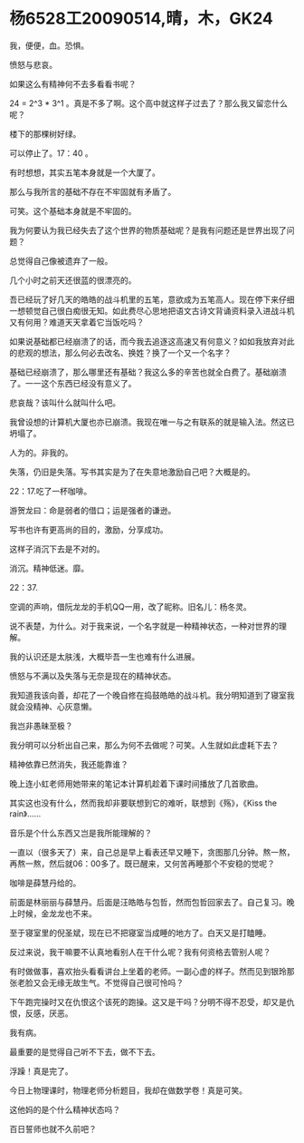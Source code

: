 # 杨6528工20090514,晴，木，GK24

我，便便，血。恐惧。

愤怒与悲哀。

如果这么有精神何不去多看看书呢？

24 = 2^3 * 3^1 。真是不多了啊。这个高中就这样子过去了？那么我又留恋什么呢？

楼下的那棵树好绿。

可以停止了。17：40 。

有时想想，其实五笔本身就是一个大厦了。

那么与我所言的基础不存在不牢固就有矛盾了。

可笑。这个基础本身就是不牢固的。

我为何要认为我已经失去了这个世界的物质基础呢？是我有问题还是世界出现了问题？

总觉得自己像被遗弃了一般。

几个小时之前天还很蓝的很漂亮的。

吾已经玩了好几天的皓皓的战斗机里的五笔，意欲成为五笔高人。现在停下来仔细一想顿觉自己很白痴很无知。如此费尽心思地把语文古诗文背诵资料录入进战斗机又有何用？难道天天拿着它当饭吃吗？

如果说基础都已经崩溃了的话，而今我去追逐这高速又有何意义？如如我放弃对此的悲观的想法，那么何必去改名、换姓？换了一个又一个名字？

基础已经崩溃了，那么哪里还有基础？我这么多的辛苦也就全白费了。基础崩溃了。一一这个东西已经没有意义了。

悲哀哉？该叫什么就叫什么吧。

我曾设想的计算机大厦也亦已崩溃。我现在唯一与之有联系的就是输入法。然这已坍塌了。

人为的。非我的。

失落，仍旧是失落。写书其实是为了在失意地激励自己吧？大概是的。

22：17.吃了一杯咖啡。

游贺龙曰：命是弱者的借口；运是强者的谦逊。

写书也许有更高尚的目的，激励，分享成功。

这样子消沉下去是不对的。

消沉。精神低迷。靡。

22：37.

空调的声响，借阮龙龙的手机QQ一用，改了昵称。旧名儿：杨冬灵。

说不表楚，为什么。对于我来说，一个名字就是一种精神状态，一种对世界的理解。

我的认识还是太肤浅，大概毕吾一生也难有什么进展。

愤怒与不满以及失落与无奈是现在的精神状态。

我知道我该向善，却花了一个晚自修在捣鼓皓皓的战斗机。我分明知道到了寝室我就会没精神、心灰意懒。

我岂非愚昧至极？

我分明可以分析出自己来，那么为何不去做呢？可笑。人生就如此虚耗下去？

精神依靠已然消失，我还能靠谁？

晚上连小虹老师用她带来的笔记本计算机趁着下课时间播放了几首歌曲。

其实这也没有什么，然而我却非要联想到它的难听，联想到《殇》，《Kiss the rain》……

音乐是个什么东西又岂是我所能理解的？

一直以（很多天了）来，自己总是早上看表还早又睡下，贪图那几分钟。熬一熬，再熬一熬，然后就06：00多了。既已醒来，又何苦再睡那个不安稳的觉呢？

咖啡是薛慧丹给的。

前面是林丽丽与薛慧丹。后面是汪皓皓与包哲，然而包哲回家去了。自己复习。晚上时候，金龙龙也不来。

至于寝室里的倪圣斌，现在已不把寝室当成睡的地方了。白天又是打瞌睡。

反过来说，我干嘛要不认真地看别人在干什么呢？我有何资格去管别人呢？

有时做做事，喜欢抬头看看讲台上坐着的老师。一副心虚的样子。然而见到银玲那张老脸又会无缘无故生气。不觉得自己很可怜吗？

下午跑完操时又在仇恨这个该死的跑操。这又是干吗？分明不得不忍受，却又是仇恨，反感，厌恶。

我有病。

最重要的是觉得自己听不下去，做不下去。

浮躁！真是完了。

今日上物理课时，物理老师分析题目，我却在做数学卷！真是可笑。

这他妈的是个什么精神状态吗？

百日誓师也就不久前吧？

